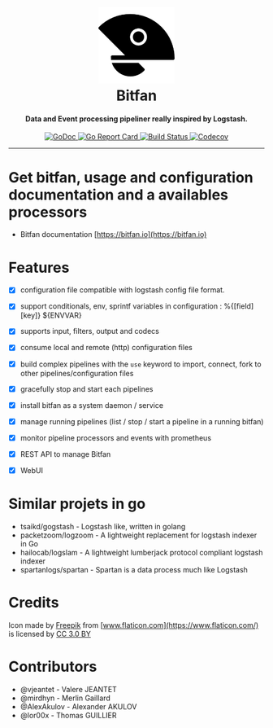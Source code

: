 <h1 align="center">
  <a href="https://bitfan.io"><img src="docs/static/open-fan-black-medium.png" height="150px" alt="Bitfan"></a>
  <br>
  Bitfan
</h1>

<h4 align="center">Data and Event processing pipeliner really inspired by Logstash.</h4>

<p align="center">
	<a href="https://godoc.org/github.com/vjeantet/bitfan">
		<img src="https://godoc.org/github.com/vjeantet/bitfan?status.svg" alt="GoDoc" style="max-width:100%;">
	</a>
    <a href="https://goreportcard.com/report/github.com/vjeantet/bitfan">
    	<img src="https://goreportcard.com/badge/github.com/vjeantet/bitfan" alt="Go Report Card" style="max-width:100%;">
    </a>
    <a href="https://travis-ci.org/vjeantet/bitfan">
    	<img src="https://travis-ci.org/vjeantet/bitfan.svg?branch=master" alt="Build Status" style="max-width:100%;">
    </a>
    <a href="https://codecov.io/gh/vjeantet/bitfan">
        <img src="https://codecov.io/gh/vjeantet/bitfan/branch/master/graph/badge.svg" alt="Codecov" />
    </a>
</p>

---

# Get bitfan, usage and configuration documentation and a availables processors 

 * Bitfan documentation [https://bitfan.io](https://bitfan.io)


# Features
- [x] configuration file compatible with logstash config file format.
- [x] support conditionals, env, sprintf variables in configuration  : %{[field][key]} ${ENVVAR}
- [x] supports input, filters, output and codecs
- [x] consume local and remote (http) configuration files
- [x] build complex pipelines with the `use` keyword to import, connect, fork to other pipelines/configuration files
- [x] gracefully stop and start each pipelines
- [x] install bitfan as a system daemon / service
- [x] manage running pipelines (list / stop / start a pipeline in a running bitfan)
- [x] monitor pipeline processors and events with prometheus
- [x] REST API to manage Bitfan
- [x] WebUI




# Similar projets in go

* tsaikd/gogstash - Logstash like, written in golang
* packetzoom/logzoom - A lightweight replacement for logstash indexer in Go
* hailocab/logslam - A lightweight lumberjack protocol compliant logstash indexer
* spartanlogs/spartan - Spartan is a data process much like Logstash

# Credits
Icon made by [Freepik](http://www.freepik.com) from [www.flaticon.com](https://www.flaticon.com/) is licensed by [CC 3.0 BY](http://creativecommons.org/licenses/by/3.0/)

# Contributors
* @vjeantet - Valere JEANTET
* @mirdhyn - Merlin Gaillard
* @AlexAkulov - Alexander AKULOV
* @lor00x - Thomas GUILLIER